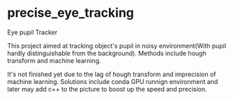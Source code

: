# precise_eye_tracking
Eye pupil Tracker

This project aimed at tracking object's pupil in noisy environment(With pupil hardly distinguishable from the background). Methods include hough transform and machine learning.

It's not finished yet due to the lag of hough transform and imprecision of machine learning. Solutions include conda GPU runnign environment and later may add c++ to the picture to boost up the speed and precision.

